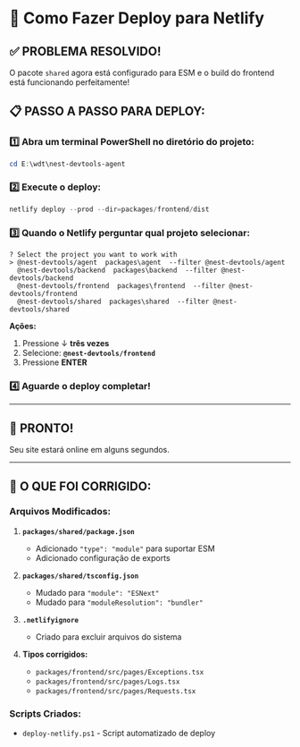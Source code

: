 # 🚀 Como Fazer Deploy para Netlify

## ✅ PROBLEMA RESOLVIDO!

O pacote `shared` agora está configurado para ESM e o build do frontend está funcionando perfeitamente!

## 📋 PASSO A PASSO PARA DEPLOY:

### 1️⃣ Abra um terminal PowerShell no diretório do projeto:

```powershell
cd E:\wdt\nest-devtools-agent
```

### 2️⃣ Execute o deploy:

```powershell
netlify deploy --prod --dir=packages/frontend/dist
```

### 3️⃣ Quando o Netlify perguntar qual projeto selecionar:

```
? Select the project you want to work with
> @nest-devtools/agent  packages\agent  --filter @nest-devtools/agent
  @nest-devtools/backend  packages\backend  --filter @nest-devtools/backend
  @nest-devtools/frontend  packages\frontend  --filter @nest-devtools/frontend
  @nest-devtools/shared  packages\shared  --filter @nest-devtools/shared
```

**Ações:**

1. Pressione ↓ **três vezes**
2. Selecione: **`@nest-devtools/frontend`**
3. Pressione **ENTER**

### 4️⃣ Aguarde o deploy completar!

---

## 🎉 PRONTO!

Seu site estará online em alguns segundos.

---

## 📝 O QUE FOI CORRIGIDO:

### Arquivos Modificados:

1. **`packages/shared/package.json`**
   - Adicionado `"type": "module"` para suportar ESM
   - Adicionado configuração de exports

2. **`packages/shared/tsconfig.json`**
   - Mudado para `"module": "ESNext"`
   - Mudado para `"moduleResolution": "bundler"`

3. **`.netlifyignore`**
   - Criado para excluir arquivos do sistema

4. **Tipos corrigidos:**
   - `packages/frontend/src/pages/Exceptions.tsx`
   - `packages/frontend/src/pages/Logs.tsx`
   - `packages/frontend/src/pages/Requests.tsx`

### Scripts Criados:

- `deploy-netlify.ps1` - Script automatizado de deploy
